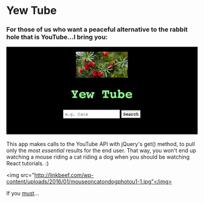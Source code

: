 # Yew Tube

### For those of us who want a peaceful alternative to the rabbit hole that is YouTube...I bring you: 
<center><img src="./imgs/yewTube.png" /></center>


This app makes calls to the YouTube API with jQuery's get() method, to pull only the most *essential* results for the end user. That way, you won't end up watching a mouse riding a cat riding a dog when you should be watching React tutorials. :) 

<img src="http://linkbeef.com/wp-content/uploads/2016/01/mouseoncatondogphotou1-1.jpg"</img>

If you <a href="https://www.youtube.com/watch?v=k3X9D9p7m4w">must</a>...